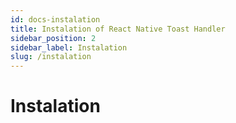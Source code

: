 ```yaml
---
id: docs-instalation
title: Instalation of React Native Toast Handler
sidebar_position: 2
sidebar_label: Instalation
slug: /instalation
---
```


# Instalation